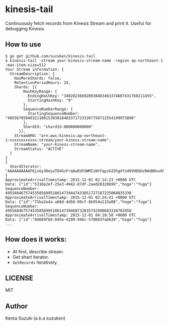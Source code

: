 # kinesis-tail

Continuously fetch records from Kinesis Stream and print it. Useful for debugging Kinesis.

## How to use

	$ go get github.com/suzuken/kinesis-tail
	$ kinesis-tail -stream your-kinesis-stream-name -region ap-northeast-1 -max-item-size=512
	Your Stream information: {
	  StreamDescription: {
		HasMoreShards: false,
		RetentionPeriodHours: 24,
		Shards: [{
			HashKeyRange: {
			  EndingHashKey: "340282366920938463463374607431768211455",
			  StartingHashKey: "0"
			},
			SequenceNumberRange: {
			  StartingSequenceNumber: "49556705040321186153938184833717233207750712554199973890"
			},
			ShardId: "shardId-000000000000"
		  }],
		StreamARN: "arn:aws:kinesis:ap-northeast-1:xxxxxxxxxxxx:stream/your-kiness-stream-name",
		StreamName: "your-kiness-stream-name",
		StreamStatus: "ACTIVE"
	  }
	}
	{
	  ShardIterator: "AAAAAAAAAAF6jxGy30eyuTD4GzFrqAwEUFdWMIiWtFqpzGIShgXfo40VHDGHzNAdN0uvK5j6llWkEJQtdKZC3kQTIOQ/Y7Zj/lyBrV4GTkqz/hT+m/8TCZHU61fbEqU7Wd9V+Wa9szmeBQfdN5BAZDybhSUctjJRT+mgfbxVPXOjLkIrBNpAvzPFLRRaNSJj/ZwxIcG3k3nfwY7yUrcNb42OR6Cu7o1P"
	}
	ApproximateArrivalTimestamp: 2015-12-01 02:14:23 +0000 UTC
	Data: {"id":"5310e2ef-25e3-4942-87df-2aed28320b99","hoge":"fuga"}
	SequenceNumber: 49556846757453585699518614739447433851727187225060835330
	ApproximateArrivalTimestamp: 2015-12-01 02:24:41 +0000 UTC
	Data: {"id":"75ba2e4a-a68d-4d50-89cf-8b954a115a08","hoge":"fuga"}
	SequenceNumber: 49556846757453585699518614739460732035742990683338702850
	ApproximateArrivalTimestamp: 2015-12-01 04:10:58 +0000 UTC
	Data: {"id":"0d669fb6-045e-4299-946c-5786037ab638","hoge":"fuga"}
	...

## How does it works:

* At first, describe stream.
* Get shart iterator.
* `GetRecords` iteratively.

## LICENSE

MIT

## Author

Kenta Suzuki (a.k.a suzuken)
